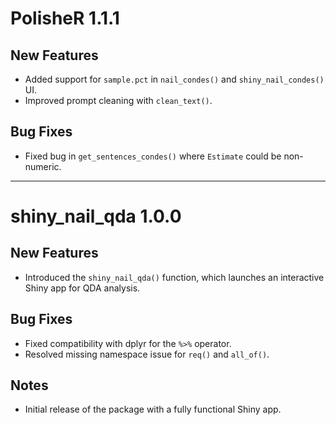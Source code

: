 # PolisheR 1.1.1

## New Features
- Added support for `sample.pct` in `nail_condes()` and `shiny_nail_condes()` UI.
- Improved prompt cleaning with `clean_text()`.

## Bug Fixes
- Fixed bug in `get_sentences_condes()` where `Estimate` could be non-numeric.

---

# shiny_nail_qda 1.0.0

## New Features
- Introduced the `shiny_nail_qda()` function, which launches an interactive Shiny app for QDA analysis.

## Bug Fixes
- Fixed compatibility with dplyr for the `%>%` operator.
- Resolved missing namespace issue for `req()` and `all_of()`.

## Notes
- Initial release of the package with a fully functional Shiny app.
